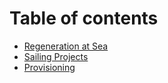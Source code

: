 # Table of contents

* [Regeneration at Sea](README.md)
* [Sailing Projects](sailing-projects.md)
* [Provisioning](provisioning.md)
